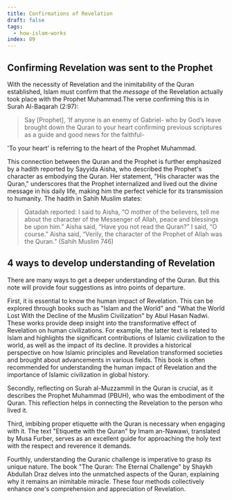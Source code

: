 ```yaml
---
title: Confirmations of Revelation
draft: false
tags:
  - how-islam-works
index: 09
---
```

## Confirming Revelation was sent to the Prophet
With the necessity of Revelation and the inimitability of the Quran established, Islam must confirm that the *message* of the Revelation actually took place with the Prophet Muhammad.The verse confirming this is in Surah Al-Baqarah (2:97):

> Say [Prophet], ‘If anyone is an enemy of Gabriel- who by God’s leave brought down the Quran to your heart confirming previous scriptures as a guide and good news for the faithful-

'To your heart' is referring to the heart of the Prophet Muhammad. 

This connection between the Quran and the Prophet is further emphasized by a hadith reported by Sayyida Aisha, who described the Prophet's character as embodying the Quran. Her statement, "His character was the Quran," underscores that the Prophet internalized and lived out the divine message in his daily life, making him the perfect vehicle for its transmission to humanity. The hadith in Sahih Muslim states:

> Qatadah reported: I said to Aisha, “O mother of the believers, tell me about the character of the Messenger of Allah, peace and blessings be upon him.” Aisha said, “Have you not read the Quran?” I said, “O course.” Aisha said, “Verily, the character of the Prophet of Allah was the Quran.” (Sahih Muslim 746)

## 4 ways to develop understanding of Revelation

There are many ways to get a deeper understanding of the Quran. But this note will provide four suggestions as intro points of departure.

First, it is essential to know the human impact of Revelation. This can be explored through books such as "Islam and the World" and "What the World Lost With the Decline of the Muslim Civilization" by Abul Hasan Nadwi. These works provide deep insight into the transformative effect of Revelation on human civilizations. For example, the latter text is related to Islam and highlights the significant contributions of Islamic civilization to the world, as well as the impact of its decline. It provides a historical perspective on how Islamic principles and Revelation transformed societies and brought about advancements in various fields. This book is often recommended for understanding the human impact of Revelation and the importance of Islamic civilization in global history.

Secondly, reflecting on Surah al-Muzzammil in the Quran is crucial, as it describes the Prophet Muhammad (PBUH), who was the embodiment of the Quran. This reflection helps in connecting the Revelation to the person who lived it. 

Third, imbibing proper etiquette with the Quran is necessary when engaging with it. The text "Etiquette with the Quran" by Imam an-Nawawi, translated by Musa Furber, serves as an excellent guide for approaching the holy text with the respect and reverence it demands. 

Fourthly, understanding the Quranic challenge is imperative to grasp its unique nature. The book "The Quran: The Eternal Challenge" by Shaykh Abdullah Draz delves into the unmatched aspects of the Quran, explaining why it remains an inimitable miracle. These four methods collectively enhance one's comprehension and appreciation of Revelation.